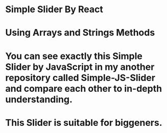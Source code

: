 # Simple Slider By React
# Using Arrays and Strings Methods
# You can see exactly this Simple Slider by JavaScript in my another repository called Simple-JS-Slider and compare each other to in-depth understanding.
# This Slider is suitable for biggeners.
